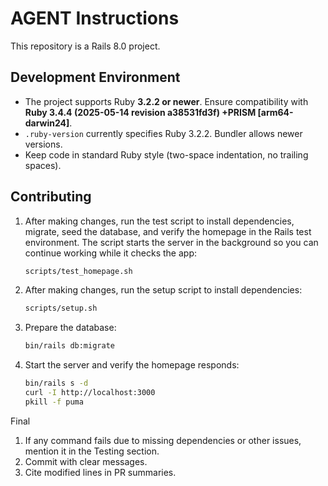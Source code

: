 # AGENT Instructions

This repository is a Rails 8.0 project.

## Development Environment

- The project supports Ruby **3.2.2 or newer**. Ensure compatibility with
  **Ruby 3.4.4 (2025-05-14 revision a38531fd3f) +PRISM [arm64-darwin24]**.
- `.ruby-version` currently specifies Ruby 3.2.2. Bundler allows newer versions.
- Keep code in standard Ruby style (two-space indentation, no trailing spaces).

## Contributing

1. After making changes, run the test script to install dependencies,
   migrate, seed the database, and verify the homepage in the Rails test
   environment. The script starts the server in the background so you can
   continue working while it checks the app:

   ```bash
   scripts/test_homepage.sh

2. After making changes, run the setup script to install dependencies:

   ```bash
   scripts/setup.sh
   ```

3. Prepare the database:

   ```bash
   bin/rails db:migrate
   ```

4. Start the server and verify the homepage responds:

   ```bash
   bin/rails s -d
   curl -I http://localhost:3000
   pkill -f puma

Final
1. If any command fails due to missing dependencies or other issues, mention it in the Testing section.
2. Commit with clear messages.
3. Cite modified lines in PR summaries.
